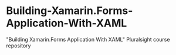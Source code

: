 # Building-Xamarin.Forms-Application-With-XAML
"Building Xamarin.Forms Application With XAML" Pluralsight course repository
